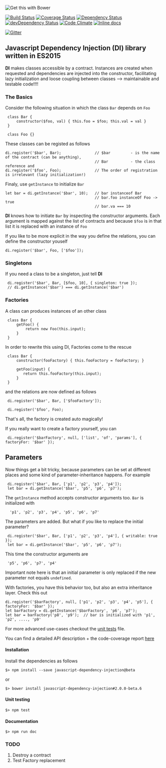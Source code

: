 ![Get this with Bower](https://camo.githubusercontent.com/06c5d22b7908c0c4928071ac314e75c3da29d750/687474703a2f2f62656e7363687761727a2e6769746875622e696f2f626f7765722d6261646765732f62616467654032782e706e67)

[![Build Status][travis-url]][travis-image] [![Coverage Status][coveralls-url]][coveralls-image] [![Dependency Status][depstat-image]][depstat-url] [![devDependency Status][depstat-dev-image]][depstat-dev-url] 
[![Code Climate][code-climate-url]][code-climate-image]
[![Inline docs](http://inch-ci.org/github/scaljeri/javascript-dependency-injection.svg?branch=master&style=flat-square)](http://inch-ci.org/github/scaljeri/javascript-dependency-injection)

[![Gitter](https://badges.gitter.im/Join%20Chat.svg)](https://gitter.im/scaljeri/javascript-dependency-injection?utm_source=badge&utm_medium=badge&utm_campaign=pr-badge)

## Javascript Dependency Injection (DI) library written in ES2015

 **DI** makes classes accessible by a contract. Instances are created when requested and 
 dependencies are injected into the constructor, facilitating lazy initialization and 
 loose coupling between classes --> maintainable and testable code!!!!
 
### The Basics     
 
Consider the following situation in which the class `Bar` depends on `Foo`

     class Bar {
         constructor($foo, val) { this.foo = $foo; this.val = val }
     }
     
     class Foo {}
     
These classes can be registed as follows

    di.register('$bar', Bar);               // $bar         - is the name of the contract (can be anything),
                                            // Bar          - the class reference and
    di.register('$foo', Foo);               // The order of registration is irrelevant (lazy initialization!)
    
Finaly, use `getInstance` to initialize `Bar`

    let bar = di.getInstance('$bar', 10);   // bar instanceof Bar
                                            // bar.foo instanceOf Foo -> true
                                            // bar.va === 10
    
**DI** knows how to initiate `Bar` by inspecting the constructor arguments. 
Each argument is mapped against the list of contracts and because `$foo` is in that list it is replaced with 
an instance of `Foo`

If you like to be more explicit in the way you define the relations, you can define the constructor youself

    di.register('$bar', Foo, ['$foo']);
    
### Singletons
If you need a class to be a singleton, just tell **DI**
 
     di.register('$bar', Bar, [$foo, 10], { singleton: true });
     // di.getInstance('$bar') === di.getInstance('$bar')
     
### Factories
A class can produces instances of an other class
 
     class Bar {
         getFoo() {
             return new Foo(this.input);
         }
     }
     
In order to rewrite this using DI, Factories come to the rescue 

     class Bar {
         constructor(fooFactory) { this.fooFactory = fooFactory; }
          
         getFoo(input) { 
            return this.fooFactory(this.input);  
         }
     }
     
and the relations are now defined as follows
 
     di.register('$bar', Bar, ['$fooFactory']);
     
     di.register('$foo', Foo);
     
That's all, the factory is created auto magically!
 
If you really want to create a factory yourself, you can
     
     di.register('$barFactory', null, ['list', 'of', 'params'], { factoryFor: '$bar' });
     
## Parameters
Now things get a bit tricky, because parameters can be set at different places and
some kind of parameter-inheritance happens. For example
 
     di.register('$bar', Bar, ['p1', 'p2', 'p3', 'p4']);
     let bar = di.getInstance('$bar', 'p5', 'p6', 'p7');
     
The `getInstance` method accepts constructor arguments too. `Bar` is initialized with 
    
      'p1', 'p2', 'p3', 'p4', 'p5', 'p6', 'p7'
      
The parameters are added. But what if you like to replace the initial parameter?
  
     di.register('$bar', Bar, ['p1', 'p2', 'p3', 'p4'], { writable: true });
     let bar = di.getInstance('$bar', 'p5', 'p6', 'p7');
 
This time the constructor arguments are
 
     'p5', 'p6', 'p7', 'p4'
     
Important note here is that an initial parameter is only replaced if the 
new parameter not equals `undefined`. 
  
With factories, you have this behavior too, but also an extra inheritance layer. 
Check this out

    di.register('$barFactory', null, ['p1', 'p2', 'p3', 'p4', 'p5'], { factoryFor: '$bar' });
    let barFactory = di.getInstance('$barFactory', 'p6', 'p7');
    let bar = barFactory('p8', 'p9');  // bar is initialized with 'p1', 'p2', ...., 'p9'
    
For more advanced use-cases checkout the [unit tests](https://github.com/scaljeri/javascript-dependency-injection/blob/master/test/di.spec.js)
file.

You can find a detailed API description + the code-coverage report [here](http://scaljeri.github.io/javascript-dependency-injection/)

#### Installation ####

Install the dependencies as follows

    $> npm install --save javascript-dependency-injection@beta
    
or

    $> bower install javascript-dependency-injection#2.0.0-beta.6
    
#### Unit testing ####

    $> npm test
    
#### Documentation ####

    $> npm run doc

[travis-url]: https://travis-ci.org/scaljeri/javascript-dependency-injection.png
[travis-image]: https://travis-ci.org/scaljeri/javascript-dependency-injection

[coveralls-image]: https://coveralls.io/github/scaljeri/javascript-dependency-injection?branch=master
[coveralls-url]: https://coveralls.io/repos/github/scaljeri/javascript-dependency-injection/badge.svg?branch=master

[depstat-url]: https://david-dm.org/scaljeri/javascript-dependency-injection
[depstat-image]: https://david-dm.org/scaljeri/javascript-dependency-injection.svg

[_depstat-dev-url]: https://david-dm.org/scaljeri/javascript-dependency-injection#info=devDependencies
[_depstat-dev-image]: https://david-dm.org/scaljeri/javascript-dependency-injection.svg#info=devDependencies

[depstat-dev-url]: https://david-dm.org/scaljeri/javascript-dependency-injection#info=devDependencies
[depstat-dev-image]: https://david-dm.org/scaljeri/javascript-dependency-injection/dev-status.svg

[code-climate-url]: https://codeclimate.com/github/scaljeri/javascript-dependency-injection/badges/gpa.svg
[code-climate-image]: https://codeclimate.com/github/scaljeri/javascript-dependency-injection


### TODO

  1. Destroy a contract
  2. Test Factory replacement
